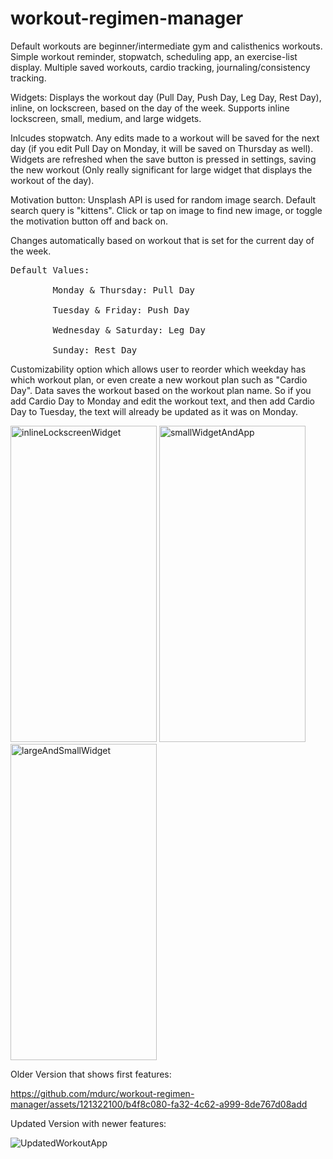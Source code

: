 # workout-regimen-manager

Default workouts are beginner/intermediate gym and calisthenics workouts.
Simple workout reminder, stopwatch, scheduling app, an exercise-list display. Multiple saved workouts, cardio tracking, journaling/consistency tracking.

Widgets:
Displays the workout day (Pull Day, Push Day, Leg Day, Rest Day), inline, on lockscreen, based on the day of the week. Supports inline lockscreen, small, medium, and large widgets. 

Inlcudes stopwatch. Any edits made to a workout will be saved for the next day (if you edit Pull Day on Monday, it will be saved on Thursday as well). Widgets are refreshed when the save button is pressed in settings, saving the new workout (Only really significant for large widget that displays the workout of the day).

Motivation button: Unsplash API is used for random image search. Default search query is "kittens". Click or tap on image to find new image, or toggle the motivation button off and back on.

Changes automatically based on workout that is set for the current day of the week.<br>
<pre>Default Values:<br>
        Monday & Thursday: Pull Day<br>
        Tuesday & Friday: Push Day<br>
        Wednesday & Saturday: Leg Day<br>
        Sunday: Rest Day
</pre>

Customizability option which allows user to reorder which weekday has which workout plan, or even create a new workout plan such as "Cardio Day". Data saves the workout based on the workout plan name. So if you add Cardio Day to Monday and edit the workout text, and then add Cardio Day to Tuesday, the text will already be updated as it was on Monday.

<img src="https://github.com/mdurc/text-widget/assets/121322100/5b9668b4-fbe8-4c25-806d-364700860812" alt="inlineLockscreenWidget" width="234" height="506">

<img src="https://github.com/mdurc/text-widget/assets/121322100/38d85b7e-3186-4a8b-8749-11375325f4f8" alt="smallWidgetAndApp" width="234" height="506">

<img src="https://github.com/mdurc/text-widget/assets/121322100/587d5fb8-96d2-4ec5-bbd1-6fa003c1ac44" alt="largeAndSmallWidget" width="234" height="506">



Older Version that shows first features:

https://github.com/mdurc/workout-regimen-manager/assets/121322100/b4f8c080-fa32-4c62-a999-8de767d08add

Updated Version with newer features:

![UpdatedWorkoutApp](https://github.com/mdurc/workout-regimen-manager/assets/121322100/dd7b6fa4-9176-452c-95eb-c6b95462782f)

